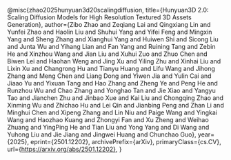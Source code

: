 @misc{zhao2025hunyuan3d20scalingdiffusion,
      title={Hunyuan3D 2.0: Scaling Diffusion Models for High Resolution Textured 3D Assets Generation}, 
      author={Zibo Zhao and Zeqiang Lai and Qingxiang Lin and Yunfei Zhao and Haolin Liu and Shuhui Yang and Yifei Feng and Mingxin Yang and Sheng Zhang and Xianghui Yang and Huiwen Shi and Sicong Liu and Junta Wu and Yihang Lian and Fan Yang and Ruining Tang and Zebin He and Xinzhou Wang and Jian Liu and Xuhui Zuo and Zhuo Chen and Biwen Lei and Haohan Weng and Jing Xu and Yiling Zhu and Xinhai Liu and Lixin Xu and Changrong Hu and Tianyu Huang and Lifu Wang and Jihong Zhang and Meng Chen and Liang Dong and Yiwen Jia and Yulin Cai and Jiaao Yu and Yixuan Tang and Hao Zhang and Zheng Ye and Peng He and Runzhou Wu and Chao Zhang and Yonghao Tan and Jie Xiao and Yangyu Tao and Jianchen Zhu and Jinbao Xue and Kai Liu and Chongqing Zhao and Xinming Wu and Zhichao Hu and Lei Qin and Jianbing Peng and Zhan Li and Minghui Chen and Xipeng Zhang and Lin Niu and Paige Wang and Yingkai Wang and Haozhao Kuang and Zhongyi Fan and Xu Zheng and Weihao Zhuang and YingPing He and Tian Liu and Yong Yang and Di Wang and Yuhong Liu and Jie Jiang and Jingwei Huang and Chunchao Guo},
      year={2025},
      eprint={2501.12202},
      archivePrefix={arXiv},
      primaryClass={cs.CV},
      url={https://arxiv.org/abs/2501.12202}, 
}